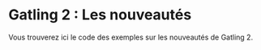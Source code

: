 Gatling 2 : Les nouveautés
=======================

Vous trouverez ici le code des exemples sur les nouveautés de Gatling 2.
